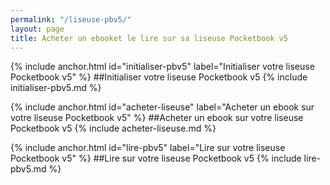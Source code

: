 ```yaml
---
permalink: "/liseuse-pbv5/"
layout: page
title: Acheter un ebooket le lire sur sa liseuse Pocketbook v5
---
```


{% include anchor.html id="initialiser-pbv5" label="Initialiser votre liseuse Pocketbook v5" %}
##Initialiser votre liseuse Pocketbook v5
{% include initialiser-pbv5.md %}

{% include anchor.html id="acheter-liseuse" label="Acheter un ebook sur votre liseuse Pocketbook v5" %}
##Acheter un ebook sur votre liseuse Pocketbook v5
{% include acheter-liseuse.md %}

{% include anchor.html id="lire-pbv5" label="Lire sur votre liseuse Pocketbook v5" %}
##Lire sur votre liseuse Pocketbook v5
{% include lire-pbv5.md %}